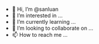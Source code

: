 - 👋 Hi, I’m @sanluan
- 👀 I’m interested in ...
- 🌱 I’m currently learning ...
- 💞️ I’m looking to collaborate on ...
- 📫 How to reach me ...

<!---
sanluan/sanluan is a ✨ special ✨ repository because its `README.md` (this file) appears on your GitHub profile.
You can click the Preview link to take a look at your changes.
--->
